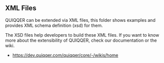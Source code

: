 XML Files
------

QUIQQER can be extended via XML files, 
this folder shows examples and provides XML schema definition (xsd) for them.

The XSD files help developers to build these XML files.
If you want to know more about the extensibility of QUIQQER, check our documentation or the wiki.

- https://dev.quiqqer.com/quiqqer/core/-/wikis/home

